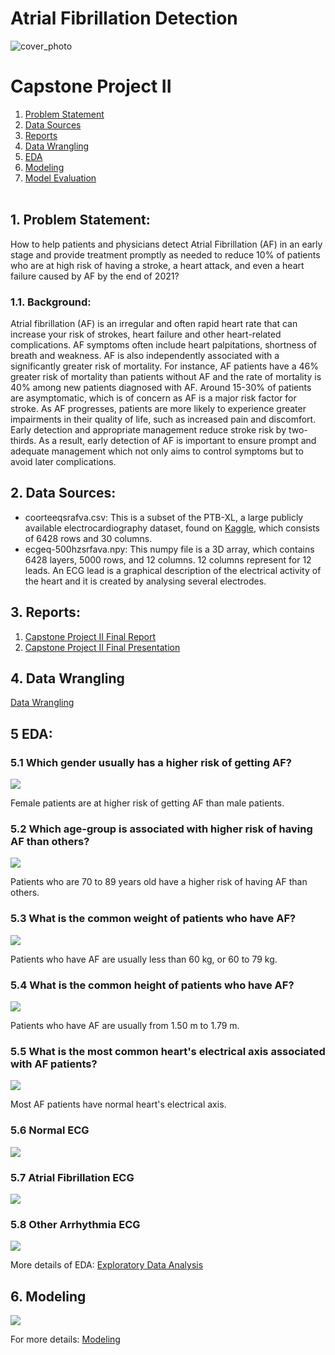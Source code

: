 # Atrial Fibrillation Detection 
![cover_photo](./img/AFib-Animation.gif)

# Capstone Project II
1.	[Problem Statement](#1-problem-statement)
2.	[Data Sources](#2-data-sources)
3.	[Reports](#3-reports)
4.  [Data Wrangling](#4-data-wrangling)
5.  [EDA](#5-eda)
6.  [Modeling](#6-modeling)
7.  [Model Evaluation](#7-model-evaluation)
<br/><br/>

## 1. Problem Statement:
How to help patients and physicians detect Atrial Fibrillation (AF) in an early stage and provide treatment promptly as needed to reduce 10% of patients who are at high risk of having a stroke, a heart attack, and even a heart failure caused by AF by the end of 2021?

### 1.1. Background:
Atrial fibrillation (AF) is an irregular and often rapid heart rate that can increase your risk of strokes, heart failure and other heart-related complications. AF symptoms often include heart palpitations, shortness of breath and weakness. AF is also independently associated with a significantly greater risk of mortality. For instance, AF patients have a 46% greater risk of mortality than patients without AF and the rate of mortality is 40% among new patients diagnosed with AF. Around 15-30% of patients are asymptomatic, which is of concern as AF is a major risk factor for stroke. As AF progresses, patients are more likely to experience greater impairments in their quality of life, such as increased pain and discomfort. Early detection and appropriate management reduce stroke risk by two-thirds. As a result, early detection of AF is important to ensure prompt and adequate management which not only aims to control symptoms but to avoid later complications.

## 2. Data Sources:
- coorteeqsrafva.csv: This is a subset of the PTB-XL, a large publicly available electrocardiography dataset, found on [Kaggle](https://www.kaggle.com/arjunascagnetto/ptbxl-atrial-fibrillation-detection), which consists of 6428 rows and 30 columns. 
- ecgeq-500hzsrfava.npy: This numpy file is a 3D array, which contains 6428 layers, 5000 rows, and 12 columns. 12 columns represent for 12 leads. An ECG lead is a graphical description of the electrical activity of the heart and it is created by analysing several electrodes.

## 3. Reports:
1. [Capstone Project II Final Report](https://github.com/tvo10/atrial-fibrillation-detection/blob/main/afib_detection_report.pdf)
4. [Capstone Project II Final Presentation](https://docs.google.com/presentation/d/1hBh9Pb7svQN0gg5JdP9LnS4gQ1PKYUQXwtJT0ZPAKVg/edit#slide=id.gdbd7bf2743_0_47)

## 4. Data Wrangling
[Data Wrangling](https://github.com/tvo10/atrial-fibrillation-detection/blob/main/01_afib_detection_data_wrangling.ipynb)

## 5 EDA:
### 5.1 Which gender usually has a higher risk of getting AF?
<p>
    <img src="https://github.com/tvo10/atrial-fibrillation-detection/blob/master/img/rhythm_by_sex.PNG" />
</p>
<p>Female patients are at higher risk of getting AF than male patients.</p>

### 5.2 Which age-group is associated with higher risk of having AF than others?
<p>
  <img src="https://github.com/tvo10/atrial-fibrillation-detection/blob/master/img/rhythm_by_age.PNG" />
</p>
<p>Patients who are 70 to 89 years old have a higher risk of having AF than others.</p>
            
### 5.3 What is the common weight of patients who have AF?
<p>
  <img src="https://github.com/tvo10/atrial-fibrillation-detection/blob/master/img/rhythm_by_weight.PNG" />
</p>
<p>Patients who have AF are usually less than 60 kg, or 60 to 79 kg.</p>

### 5.4 What is the common height of patients who have AF?
<p>
  <img src="https://github.com/tvo10/atrial-fibrillation-detection/blob/master/img/rhythm_by_height.PNG" />
</p>
<p>Patients who have AF are usually from 1.50 m to 1.79 m.</p>

### 5.5 What is the most common heart's electrical axis associated with AF patients?
<p>
  <img src="https://github.com/tvo10/atrial-fibrillation-detection/blob/master/img/rhythm_by_heart_axis.PNG" />
</p>
<p>Most AF patients have normal heart's electrical axis.</p>

### 5.6 Normal ECG
<p>
  <img src="https://github.com/tvo10/atrial-fibrillation-detection/blob/master/img/normal_ecg.PNG" />
</p>

### 5.7 Atrial Fibrillation ECG
<p>
  <img src="https://github.com/tvo10/atrial-fibrillation-detection/blob/master/img/atrial_fibrillation_ecg.PNG" />
</p>

### 5.8 Other Arrhythmia ECG
<p>
  <img src="https://github.com/tvo10/atrial-fibrillation-detection/blob/master/img/other_arrhythmia_ecg.PNG" />
</p>

More details of EDA:
[Exploratory Data Analysis](https://github.com/tvo10/atrial-fibrillation-detection/blob/main/02_afib_detection_eda.ipynb)

## 6. Modeling
<p>
<img src = "https://github.com/tvo10/atrial-fibrillation-detection/blob/master/img/modeling.PNG" />
</p>

For more details: 
[Modeling](https://github.com/tvo10/atrial-fibrillation-detection/blob/main/04_afib_detection_modeling.ipynb)

